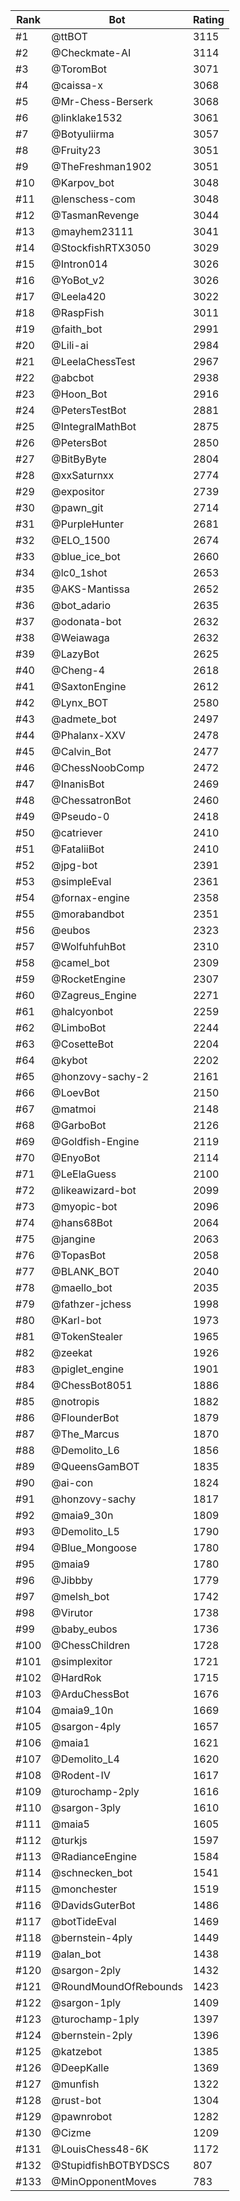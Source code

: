Rank|Bot|Rating
---|---|---
#1|@ttBOT|3115
#2|@Checkmate-AI|3114
#3|@ToromBot|3071
#4|@caissa-x|3068
#5|@Mr-Chess-Berserk|3068
#6|@linklake1532|3061
#7|@Botyuliirma|3057
#8|@Fruity23|3051
#9|@TheFreshman1902|3051
#10|@Karpov_bot|3048
#11|@lenschess-com|3048
#12|@TasmanRevenge|3044
#13|@mayhem23111|3041
#14|@StockfishRTX3050|3029
#15|@Intron014|3026
#16|@YoBot_v2|3026
#17|@Leela420|3022
#18|@RaspFish|3011
#19|@faith_bot|2991
#20|@Lili-ai|2984
#21|@LeelaChessTest|2967
#22|@abcbot|2938
#23|@Hoon_Bot|2916
#24|@PetersTestBot|2881
#25|@IntegralMathBot|2875
#26|@PetersBot|2850
#27|@BitByByte|2804
#28|@xxSaturnxx|2774
#29|@expositor|2739
#30|@pawn_git|2714
#31|@PurpleHunter|2681
#32|@ELO_1500|2674
#33|@blue_ice_bot|2660
#34|@lc0_1shot|2653
#35|@AKS-Mantissa|2652
#36|@bot_adario|2635
#37|@odonata-bot|2632
#38|@Weiawaga|2632
#39|@LazyBot|2625
#40|@Cheng-4|2618
#41|@SaxtonEngine|2612
#42|@Lynx_BOT|2580
#43|@admete_bot|2497
#44|@Phalanx-XXV|2478
#45|@Calvin_Bot|2477
#46|@ChessNoobComp|2472
#47|@InanisBot|2469
#48|@ChessatronBot|2460
#49|@Pseudo-0|2418
#50|@catriever|2410
#51|@FataliiBot|2410
#52|@jpg-bot|2391
#53|@simpleEval|2361
#54|@fornax-engine|2358
#55|@morabandbot|2351
#56|@eubos|2323
#57|@WolfuhfuhBot|2310
#58|@camel_bot|2309
#59|@RocketEngine|2307
#60|@Zagreus_Engine|2271
#61|@halcyonbot|2259
#62|@LimboBot|2244
#63|@CosetteBot|2204
#64|@kybot|2202
#65|@honzovy-sachy-2|2161
#66|@LoevBot|2150
#67|@matmoi|2148
#68|@GarboBot|2126
#69|@Goldfish-Engine|2119
#70|@EnyoBot|2114
#71|@LeElaGuess|2100
#72|@likeawizard-bot|2099
#73|@myopic-bot|2096
#74|@hans68Bot|2064
#75|@jangine|2063
#76|@TopasBot|2058
#77|@BLANK_BOT|2040
#78|@maello_bot|2035
#79|@fathzer-jchess|1998
#80|@Karl-bot|1973
#81|@TokenStealer|1965
#82|@zeekat|1926
#83|@piglet_engine|1901
#84|@ChessBot8051|1886
#85|@notropis|1882
#86|@FlounderBot|1879
#87|@The_Marcus|1870
#88|@Demolito_L6|1856
#89|@QueensGamBOT|1835
#90|@ai-con|1824
#91|@honzovy-sachy|1817
#92|@maia9_30n|1809
#93|@Demolito_L5|1790
#94|@Blue_Mongoose|1780
#95|@maia9|1780
#96|@Jibbby|1779
#97|@melsh_bot|1742
#98|@Virutor|1738
#99|@baby_eubos|1736
#100|@ChessChildren|1728
#101|@simplexitor|1721
#102|@HardRok|1715
#103|@ArduChessBot|1676
#104|@maia9_10n|1669
#105|@sargon-4ply|1657
#106|@maia1|1621
#107|@Demolito_L4|1620
#108|@Rodent-IV|1617
#109|@turochamp-2ply|1616
#110|@sargon-3ply|1610
#111|@maia5|1605
#112|@turkjs|1597
#113|@RadianceEngine|1584
#114|@schnecken_bot|1541
#115|@monchester|1519
#116|@DavidsGuterBot|1486
#117|@botTideEval|1469
#118|@bernstein-4ply|1449
#119|@alan_bot|1438
#120|@sargon-2ply|1432
#121|@RoundMoundOfRebounds|1423
#122|@sargon-1ply|1409
#123|@turochamp-1ply|1397
#124|@bernstein-2ply|1396
#125|@katzebot|1385
#126|@DeepKalle|1369
#127|@munfish|1322
#128|@rust-bot|1304
#129|@pawnrobot|1282
#130|@Cizme|1209
#131|@LouisChess48-6K|1172
#132|@StupidfishBOTBYDSCS|807
#133|@MinOpponentMoves|783
